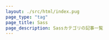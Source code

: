 ```yaml
---
layout: ./src/html/index.pug
page_type: "tag"
page_title: Sass
page_description: Sassカテゴリの記事一覧
---
```


